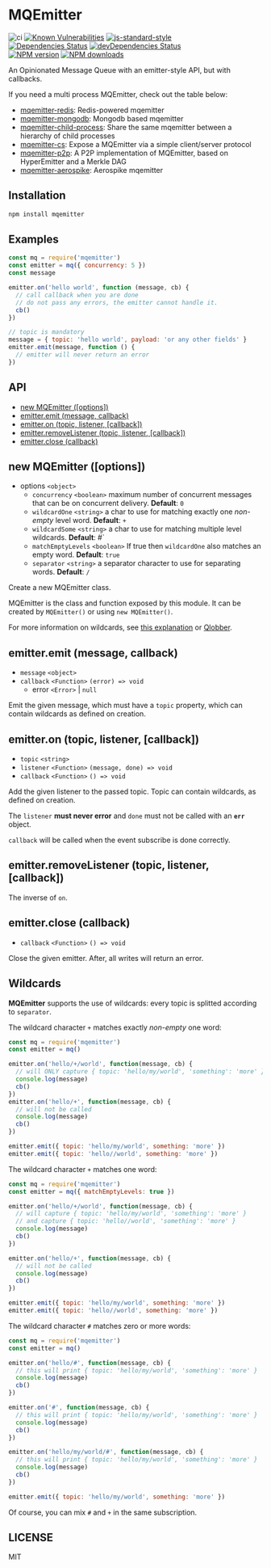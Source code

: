 <!-- markdownlint-disable MD013 MD024 -->

# MQEmitter

![ci](https://github.com/mcollina/mqemitter/workflows/ci/badge.svg)
[![Known Vulnerabilities](https://snyk.io/test/github/mcollina/mqemitter/badge.svg)](https://snyk.io/test/github/mcollina/mqemitter)
[![js-standard-style](https://img.shields.io/badge/code%20style-standard-brightgreen.svg?style=flat)](http://standardjs.com/)\
[![Dependencies Status](https://david-dm.org/mcollina/mqemitter/status.svg)](https://david-dm.org/mcollina/mqemitter)
[![devDependencies Status](https://david-dm.org/mcollina/mqemitter/dev-status.svg)](https://david-dm.org/mcollina/mqemitter?type=dev)\
[![NPM version](https://img.shields.io/npm/v/mqemitter.svg?style=flat)](https://www.npmjs.com/mqemitter)
[![NPM downloads](https://img.shields.io/npm/dm/mqemitter.svg?style=flat)](https://www.npmjs.com/mqemitter)

An Opinionated Message Queue with an emitter-style API, but with callbacks.

If you need a multi process MQEmitter, check out the table below:

- [mqemitter-redis]: Redis-powered mqemitter
- [mqemitter-mongodb]: Mongodb based mqemitter
- [mqemitter-child-process]: Share the same mqemitter between a hierarchy of child processes
- [mqemitter-cs]: Expose a MQEmitter via a simple client/server protocol
- [mqemitter-p2p]: A P2P implementation of MQEmitter, based on HyperEmitter and a Merkle DAG
- [mqemitter-aerospike]: Aerospike mqemitter

## Installation

```sh
npm install mqemitter
```

## Examples

```js
const mq = require('mqemitter')
const emitter = mq({ concurrency: 5 })
const message

emitter.on('hello world', function (message, cb) {
  // call callback when you are done
  // do not pass any errors, the emitter cannot handle it.
  cb()
})

// topic is mandatory
message = { topic: 'hello world', payload: 'or any other fields' }
emitter.emit(message, function () {
  // emitter will never return an error
})
```

## API

- [new MQEmitter ([options])](#new-mqemitter-options)
- [emitter.emit (message, callback)](#emitteremit-message-callback)
- [emitter.on (topic, listener, [callback])](#emitteron-topic-listener-callback)
- [emitter.removeListener (topic, listener, [callback])](#emitterremovelistener-topic-listener-callback)
- [emitter.close (callback)](#emitterclose-callback)

## new MQEmitter ([options])

- options `<object>`
  - `concurrency` `<boolean>` maximum number of concurrent messages that can be on concurrent delivery. __Default__: `0`
  - `wildcardOne` `<string>` a char to use for matching exactly one _non-empty_ level word. __Default__: `+`
  - `wildcardSome` `<string>` a char to use for matching multiple level wildcards. __Default__: #`
  - `matchEmptyLevels` `<boolean>` If true then `wildcardOne` also matches an empty word. __Default__: `true`
  - `separator` `<string>`  a separator character to use for separating words. __Default__: `/`

Create a new MQEmitter class.

MQEmitter is the class and function exposed by this module.
It can be created by `MQEmitter()` or using `new MQEmitter()`.

For more information on wildcards, see [this explanation](#wildcards) or [Qlobber](https://www.npmjs.com/qlobber).

## emitter.emit (message, callback)

- `message` `<object>`
- `callback` `<Function>` `(error) => void`
  - error `<Error>` | `null`

Emit the given message, which must have a `topic` property, which can contain wildcards as defined on creation.

## emitter.on (topic, listener, [callback])

- `topic` `<string>`
- `listener` `<Function>` `(message, done) => void`
- `callback` `<Function>` `() => void`

Add the given listener to the passed topic. Topic can contain wildcards, as defined on creation.

The `listener` __must never error__ and `done` must not be called with an __`err`__ object.

`callback` will be called when the event subscribe is done correctly.

## emitter.removeListener (topic, listener, [callback])

The inverse of `on`.

## emitter.close (callback)

- `callback` `<Function>` `() => void`

Close the given emitter. After, all writes will return an error.

## Wildcards

__MQEmitter__ supports the use of wildcards: every topic is splitted according to `separator`.

The wildcard character `+` matches exactly _non-empty_ one word:

```js
const mq = require('mqemitter')
const emitter = mq()

emitter.on('hello/+/world', function(message, cb) {
  // will ONLY capture { topic: 'hello/my/world', 'something': 'more' }
  console.log(message)
  cb()
})
emitter.on('hello/+', function(message, cb) {
  // will not be called
  console.log(message)
  cb()
})

emitter.emit({ topic: 'hello/my/world', something: 'more' })
emitter.emit({ topic: 'hello//world', something: 'more' })
```

The wildcard character `+` matches one word:

```js
const mq = require('mqemitter')
const emitter = mq({ matchEmptyLevels: true })

emitter.on('hello/+/world', function(message, cb) {
  // will capture { topic: 'hello/my/world', 'something': 'more' }
  // and capture { topic: 'hello//world', 'something': 'more' }
  console.log(message)
  cb()
})

emitter.on('hello/+', function(message, cb) {
  // will not be called
  console.log(message)
  cb()
})

emitter.emit({ topic: 'hello/my/world', something: 'more' })
emitter.emit({ topic: 'hello//world', something: 'more' })
```

The wildcard character `#` matches zero or more words:

```js
const mq = require('mqemitter')
const emitter = mq()

emitter.on('hello/#', function(message, cb) {
  // this will print { topic: 'hello/my/world', 'something': 'more' }
  console.log(message)
  cb()
})

emitter.on('#', function(message, cb) {
  // this will print { topic: 'hello/my/world', 'something': 'more' }
  console.log(message)
  cb()
})

emitter.on('hello/my/world/#', function(message, cb) {
  // this will print { topic: 'hello/my/world', 'something': 'more' }
  console.log(message)
  cb()
})

emitter.emit({ topic: 'hello/my/world', something: 'more' })
```

Of course, you can mix `#` and `+` in the same subscription.

## LICENSE

MIT

[mqemitter-redis]: https://www.npmjs.com/mqemitter-redis
[mqemitter-mongodb]: https://www.npmjs.com/mqemitter-mongodb
[mqemitter-child-process]: https://www.npmjs.com/mqemitter-child-process
[mqemitter-cs]: https://www.npmjs.com/mqemitter-cs
[mqemitter-p2p]: https://www.npmjs.com/mqemitter-p2p
[mqemitter-aerospike]: https://www.npmjs.com/mqemitter-aerospike
